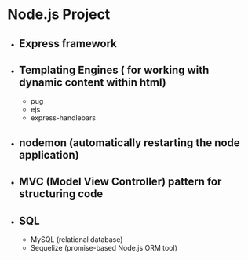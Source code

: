 # Node.js Project

* ## Express framework

* ## Templating Engines ( for working with dynamic content within html)
  * pug
  * ejs
  * express-handlebars
  
* ## nodemon (automatically restarting the node application)

* ## MVC (Model View Controller) pattern for structuring code

* ## SQL 
  * MySQL (relational database)
  * Sequelize (promise-based Node.js ORM tool)
